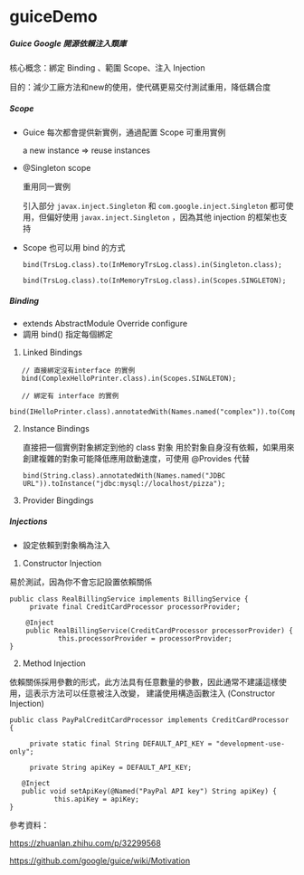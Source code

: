 # guiceDemo

##### Guice Google 開源依賴注入類庫

核心概念：綁定 Binding 、範圍 Scope、注入 Injection

目的：減少工廠方法和new的使用，使代碼更易交付測試重用，降低耦合度

##### Scope
* Guice 每次都會提供新實例，通過配置 Scope 可重用實例

    a new instance => reuse instances


* @Singleton scope 

    重用同一實例

    引入部分 `javax.inject.Singleton` 和 `com.google.inject.Singleton` 都可使用，但偏好使用 `javax.inject.Singleton` ，因為其他 injection 的框架也支持
    
* Scope 也可以用 bind 的方式

    `bind(TrsLog.class).to(InMemoryTrsLog.class).in(Singleton.class);`
    
    `bind(TrsLog.class).to(InMemoryTrsLog.class).in(Scopes.SINGLETON);`
    
##### Binding
* extends AbstractModule Override configure
* 調用 bind() 指定每個綁定
1. Linked Bindings
```
   // 直接綁定沒有interface 的實例
   bind(ComplexHelloPrinter.class).in(Scopes.SINGLETON);
```

```
   // 綁定有 interface 的實例
   bind(IHelloPrinter.class).annotatedWith(Names.named("complex")).to(ComplexHelloPrinter.class);
```
2. Instance Bindings 
    
    直接把一個實例對象綁定到他的 class 對象
    用於對象自身沒有依賴，如果用來創建複雜的對象可能降低應用啟動速度，可使用 @Provides 代替
    
    `bind(String.class).annotatedWith(Names.named("JDBC URL")).toInstance("jdbc:mysql://localhost/pizza");`
3. Provider Bingdings


##### Injections
* 設定依賴到對象稱為注入
1. Constructor Injection

易於測試，因為你不會忘記設置依賴關係
```
public class RealBillingService implements BillingService {
 	 private final CreditCardProcessor processorProvider;
 
  	@Inject
  	public RealBillingService(CreditCardProcessor processorProvider) {
    		this.processorProvider = processorProvider;
}
```
 2. Method Injection
 
 依賴關係採用參數的形式，此方法具有任意數量的參數，因此通常不建議這樣使用，這表示方法可以任意被注入改變，
 建議使用構造函數注入 (Constructor Injection)
 ```
 public class PayPalCreditCardProcessor implements CreditCardProcessor {

	  private static final String DEFAULT_API_KEY = "development-use-only";

	  private String apiKey = DEFAULT_API_KEY;

  	@Inject
  	public void setApiKey(@Named("PayPal API key") String apiKey) {
    		this.apiKey = apiKey;
}
```


參考資料：

https://zhuanlan.zhihu.com/p/32299568

https://github.com/google/guice/wiki/Motivation
